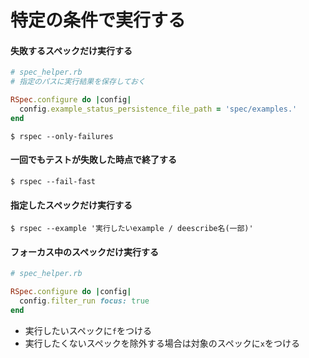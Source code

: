 # 特定の条件で実行する
#### 失敗するスペックだけ実行する

```ruby
# spec_helper.rb
# 指定のパスに実行結果を保存しておく

RSpec.configure do |config|
  config.example_status_persistence_file_path = 'spec/examples.'
end
```

```
$ rspec --only-failures
```

#### 一回でもテストが失敗した時点で終了する

```
$ rspec --fail-fast
```

#### 指定したスペックだけ実行する

```
$ rspec --example '実行したいexample / deescribe名(一部)'
```

#### フォーカス中のスペックだけ実行する

```ruby
# spec_helper.rb

RSpec.configure do |config|
  config.filter_run focus: true
end
```

- 実行したいスペックに`f`をつける
- 実行したくないスペックを除外する場合は対象のスペックに`x`をつける
